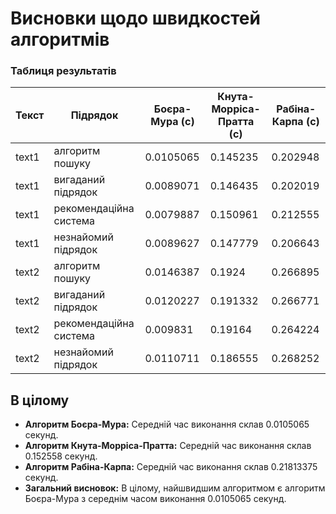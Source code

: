 # Висновки щодо швидкостей алгоритмів


### Таблиця результатів

| Текст  | Підрядок                   | Боєра-Мура (с) | Кнута-Морріса-Пратта (с) | Рабіна-Карпа (с) |
|--------|----------------------------|----------------|--------------------------|------------------|
| text1  | алгоритм пошуку            | 0.0105065      | 0.145235                 | 0.202948         |
| text1  | вигаданий підрядок         | 0.0089071      | 0.146435                 | 0.202019         |
| text1  | рекомендаційна система     | 0.0079887      | 0.150961                 | 0.212555         |
| text1  | незнайомий підрядок        | 0.0089627      | 0.147779                 | 0.206643         |
| text2  | алгоритм пошуку            | 0.0146387      | 0.1924                   | 0.266895         |
| text2  | вигаданий підрядок         | 0.0120227      | 0.191332                 | 0.266771         |
| text2  | рекомендаційна система     | 0.009831       | 0.19164                  | 0.264224         |
| text2  | незнайомий підрядок        | 0.0110711      | 0.186555                 | 0.268252         |


## В цілому
- **Алгоритм Боєра-Мура:** Середній час виконання склав 0.0105065 секунд.
- **Алгоритм Кнута-Морріса-Пратта:** Середній час виконання склав 0.152558 секунд.
- **Алгоритм Рабіна-Карпа:** Середній час виконання склав 0.21813375 секунд.
- **Загальний висновок:** В цілому, найшвидшим алгоритмом є алгоритм Боєра-Мура з середнім часом виконання 0.0105065 секунд.
